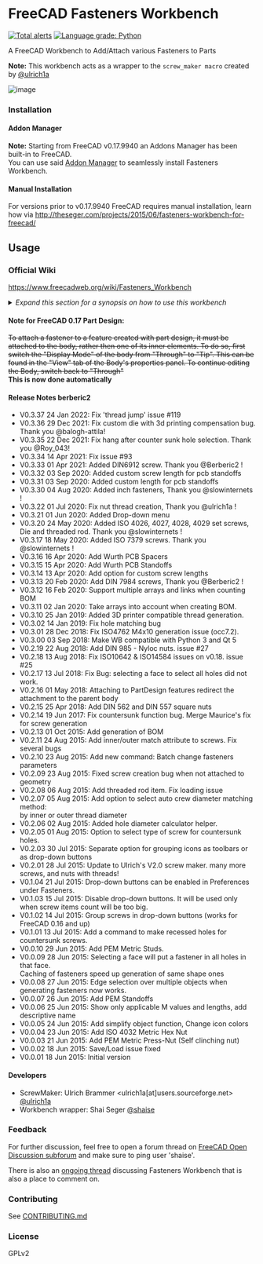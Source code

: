 # FreeCAD Fasteners Workbench
[![Total alerts](https://img.shields.io/lgtm/alerts/g/shaise/FreeCAD_FastenersWB.svg?logo=lgtm&logoWidth=18)](https://lgtm.com/projects/g/shaise/FreeCAD_FastenersWB/alerts/) [![Language grade: Python](https://img.shields.io/lgtm/grade/python/g/shaise/FreeCAD_FastenersWB.svg?logo=lgtm&logoWidth=18)](https://lgtm.com/projects/g/shaise/FreeCAD_FastenersWB/context:python)  

A FreeCAD Workbench to Add/Attach various Fasteners to Parts  


**Note:** This workbench acts as a wrapper to the `screw_maker macro` created by [@ulrich1a](https://github.com/ulrich1a)

![image](https://github.com/shaise/FreeCAD_FastenersWB/raw/master/Resources/FastenersScreencast.gif)



### Installation

#### Addon Manager
**Note:** Starting from FreeCAD v0.17.9940 an Addons Manager has been built-in to FreeCAD.  
You can use said [Addon Manager](https://github.com/FreeCAD/FreeCAD-addons/#1-builtin-addon-manager) to seamlessly install Fasteners Workbench.

#### Manual Installation
For versions prior to v0.17.9940 FreeCAD requires manual installation, learn how via http://theseger.com/projects/2015/06/fasteners-workbench-for-freecad/


## Usage
### Official Wiki
https://www.freecadweb.org/wiki/Fasteners_Workbench  
 
<details>
  <summary><i>Expand this section for a synopsis on how to use this workbench</i></summary> 

**Note:** this info is also available on http://theseger.com/projects/2015/06/fasteners-workbench-for-freecad/

### Where to Start

Usage is pretty straightforward:  
1. Install the workbench and restart FreeCAD
2. Open a new document in FreeCAD 
3. Select the Fasteners workbench from the workbench drop-down list  
Result: A series of screws will show on the toolbar:  

  ![FastenersToolbar](Resources/FSToolbar.png)  

4. Clicking on any of the screws will create this screw in the origin position with default size.  

5. To change size/length: select the newly created screw, then go to the data tab in the property panel, there you can change diameter and length. (For now it is in metric standard):  

  ![FS-Parameters](Resources/FSParams.png)

6. Changing the “thread” property to “true” will render the screw threads as well.  
 **Please note:**  
    * generating threads takes considerable amount of time, during which, FreeCAD will not be responsive.
    * the invert and offset properties are only applicable to attached fasteners.

### Attached Fasteners

Fasteners can also be attached to features in other parts. 

#### Attach Screw to part

* To attach a screw to a part, the part must have features with circular edges, such as holes.   

#### Attach Screw to hole(s)
* To attach screws to holes, select the desired circular edge or several edges (You can also select a face if you want to select all holes in that face):

  ![FastenersSelect](Resources/FSSelect.png)

*  Now click on the desired screw.  
  **Result:** A screw will be placed on each of the selected features, trying to match the screw size to the hole size:

  ![FastenersCreated](Resources/FSCreated.png)

* You can now, like before, change diameter and length from the properties panel. 

* If you wish the screw to hover above the hole, you can set the “offset” property  to the desired distance.  
  **Note:** Sometimes the screw does not detect the direction correctly and appears upside down.  
  To correct this change the “invert” property to true OR select the screw and press the Flip button:  
  ![Flip-Button](Icons/IconFlip.svg) in the toolbar.

#### Attach Fastener to different feature

* To attach an existing fastener to a different feature, select the screw, then ctrl-select the new feature:

  ![Fasteners-Select-Move](Resources/FSSelMove.png)

* Now press the Move button ![Move-Button](Icons/IconMove.svg) in the toolbar

* **Result:** The screw will move to the new location:  

  ![Fasteners-Moved](Resources/FSMoved.png)

  * **Note:** An attached screw will move with the part it is attached to.  
    **If you wish to detach the screw from the parent part**:  
    * simply select only the screw  
    * then press the move button.  
    ***Result:** the screw is now detached and can be moved individually.

### Simplifying objects

**Important Note:** If you wish to share FCStd files that contains fasteners (or parts from other custom parametric workbenches)  with other people, they must install these workbenches as well, or else they will get errors when trying to use them.

**However**, if you just want to share the resulting parts, with no need to change object’s parameters, you can use the **Simplify** function ![Simplify-button](Icons/IconShape.svg) to convert the fasteners to simple shapes.  

**Result:** They will appear as new Shape parts in the model tree. You can then delete the original fasteners and save as a simple FCStd that can be read and used on any FreeCAD installation.


### Adding Fasteners via Python

You can create screws with a script using the `createFastener` command:
```python
createFastener(type, diam, len, threadType, shapeOnly = False)
```
`threadType` can be `'simple'` or `'real`  
`shapeOnly` can be **True** if you just want to get the object or **False** (default) if you want it to be added to the treeView and shown.
```python
import ScrewMaker
sm = ScrewMaker.Instance()
screwobj = sm.createFastener('ISO7046', 'M6', '8', 'simple')
```

</details>

#### Note for FreeCAD 0.17 Part Design:
~~To attach a fastener to a feature created with part design, it must be attached to the body, rather then one of its inner elements. To do so, first switch the "Display Mode" of the body from "Through" to "Tip". This can be found in the "View" tab of the Body's properties panel. To continue editing the Body, switch back to "Through"~~  
**This is now done automatically**

#### Release Notes berberic2
* V0.3.37 24 Jan 2022: Fix 'thread jump' issue #119
* V0.3.36  29 Dec 2021:  Fix custom die with 3d printing compensation bug. Thank you @balogh-attila!
* V0.3.35  22 Dec 2021:  Fix hang after counter sunk hole selection. Thank you @Roy_043!
* V0.3.34  14 Apr 2021:  Fix issue #93
* V0.3.33  01 Apr 2021:  Added DIN6912 screw. Thank you @Berberic2 !
* V0.3.32  03 Sep 2020:  Added custom screw length for pcb standoffs
* V0.3.31  03 Sep 2020:  Added custom length for pcb standoffs
* V0.3.30  04 Aug 2020:  Added inch fasteners, Thank you @slowinternets !
* V0.3.22  01 Jul 2020:  Fix nut thread creation, Thank you @ulrich1a !
* V0.3.21  01 Jun 2020:  Added Drop-down menu
* V0.3.20  24 May 2020:  Added ISO 4026, 4027, 4028, 4029 set screws, Die and threaded rod. Thank you @slowinternets !
* V0.3.17  18 May 2020:  Added ISO 7379 screws. Thank you @slowinternets !
* V0.3.16  16 Apr 2020:  Add Wurth PCB Spacers
* V0.3.15  15 Apr 2020:  Add Wurth PCB Standoffs
* V0.3.14  13 Apr 2020:  Add option for custom screw lengths
* V0.3.13  20 Feb 2020:  Add DIN 7984 screws, Thank you @Berberic2 !
* V0.3.12  16 Feb 2020:  Support multiple arrays and links when counting BOM
* V0.3.11  02 Jan 2020:  Take arrays into account when creating BOM. 
* V0.3.10  25 Jan 2019:  Added 3D printer compatible thread generation.  
* V0.3.02  14 Jan 2019:  Fix hole matching bug  
* V0.3.01  28 Dec 2018:  Fix ISO4762 M4x10 generation issue (occ7.2).  
* V0.3.00  03 Sep 2018:  Make WB compatible with Python 3 and Qt 5  
* V0.2.19  22 Aug 2018:  Add DIN 985 - Nyloc nuts. issue #27  
* V0.2.18  13 Aug 2018:  Fix ISO10642 & ISO14584 issues on v0.18. issue #25  
* V0.2.17  13 Jul 2018:  Fix Bug: selecting a face to select all holes did not work.  
* V0.2.16  01 May 2018:  Attaching to PartDesign features redirect the attachment to the parent body  
* V0.2.15  25 Apr 2018:  Add DIN 562 and DIN 557 square nuts  
* V0.2.14  19 Jun 2017:  Fix countersunk function bug. Merge Maurice's fix for screw generation  
* V0.2.13  01 Oct 2015:  Add generation of BOM  
* V0.2.11  24 Aug 2015:  Add inner/outer match attribute to screws. Fix several bugs  
* V0.2.10  23 Aug 2015:  Add new command: Batch change fasteners parameters  
* V0.2.09  23 Aug 2015:  Fixed screw creation bug when not attached to geometry  
* V0.2.08  06 Aug 2015:  Add threaded rod item. Fix loading issue  
* V0.2.07  05 Aug 2015:  Add option to select auto crew diameter matching method:  
                         by inner or outer thread diameter  
* V0.2.06  02 Aug 2015:  Added hole diameter calculator helper.  
* V0.2.05  01 Aug 2015:  Option to select type of screw for countersunk holes.  
* V0.2.03  30 Jul 2015:  Separate option for grouping icons as toolbars or as drop-down buttons  
* V0.2.01  28 Jul 2015:  Update to Ulrich's V2.0 screw maker. many more screws, and nuts with threads!  
* V0.1.04  21 Jul 2015:  Drop-down buttons can be enabled in Preferences under Fasteners.  
* V0.1.03  15 Jul 2015:  Disable drop-down buttons. It will be used only when screw items count will be too big.  
* V0.1.02  14 Jul 2015:  Group screws in drop-down buttons (works for FreeCAD 0.16 and up)  
* V0.1.01  13 Jul 2015:  Add a command to make recessed holes for countersunk screws.  
* V0.0.10  29 Jun 2015:  Add PEM Metric Studs.  
* V0.0.09  28 Jun 2015:  Selecting a face will put a fastener in all holes in that face.  
                         Caching of fasteners speed up generation of same shape ones  
* V0.0.08  27 Jun 2015:  Edge selection over multiple objects when generating fasteners now works.  
* V0.0.07  26 Jun 2015:  Add PEM Standoffs  
* V0.0.06  25 Jun 2015:  Show only applicable M values and lengths, add descriptive name  
* V0.0.05  24 Jun 2015:  Add simplify object function, Change icon colors  
* V0.0.04  23 Jun 2015:  Add ISO 4032 Metric Hex Nut  
* V0.0.03  21 Jun 2015:  Add PEM Metric Press-Nut (Self clinching nut)  
* V0.0.02  18 Jun 2015:  Save/Load issue fixed  
* V0.0.01  18 Jun 2015:  Initial version  


#### Developers
* ScrewMaker: Ulrich Brammer <ulrich1a[at]users.sourceforge.net> [@ulrich1a](https://github.com/ulrich1a)  
* Workbench wrapper:  Shai Seger [@shaise](https://github.com/shaise)

### Feedback
For further discussion, feel free to open a forum thread on [FreeCAD Open Discussion subforum](https://forum.freecadweb.org/viewforum.php?f=8&sid=853eff68d2a09bfd39fb3508d038af97) and make sure to ping user 'shaise'.  

There is also an [ongoing thread](https://forum.freecadweb.org/viewtopic.php?f=8&t=114290) discussing Fasteners Workbench that is also a place to comment on.

### Contributing

See [CONTRIBUTING.md](CONTRIBUTING.md)

### License
GPLv2
